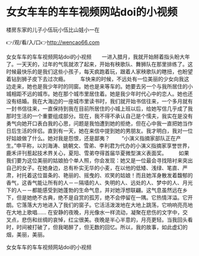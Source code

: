 # 女女车车的车车视频网站doi的小视频
楼房东家的儿子小伍玩小伍比山娃小一在

👉/观/看/入/口👉http://wencao66.com

女女车车的车车视频网站doi的小视频　　一进入腊月，我就开始掰着指头盼大年了。一天天的，过年的气氛就浓了起来，开始有秧歌队、舞狮队在那里排练了。这时候最快乐的是我们这些小孩子，每天疯跑着玩，跟着人家秧歌队的瞎扭，也盼望着钻到狮子皮下去过次瘾。
　　车快来的时候，不远处有一位美丽的少女向我这边走来，她也是我少年时的同窗。她也是来等车的。她要去另一个与我所居住的小城相距不远的城市。她在那个城市里居住着。她是我少年时代心中的恋人。她也还没有结婚。我在大海边的一座城市里读书时，我们就开始书信往来，一个多月就有一封书信往来，一直保持到我在目前所居住的小城上班以后，给她写信几乎成了我那时生活的一个重要组成部分。现在，我不得不承认自己是个懦夫，我实在是没有勇气向她开口表白我的心思，问题是我怕遭到她的拒绝，但在心中我一直把她当作日后生活的伴侣。直到有一天，她在来信中提到她的男朋友。我才明白，我对一位好姑娘做了什么。她对我是怨恨，还是鄙夷？
　　“小演义指摘家部队正在产生。”申平称，以刘海涛、姚朝文、雪弟、李利君为代办的小演义指摘家享誉世界，鹿禾评刊惹起技术界关心，夏阳、雪弟夺得首届华夏微型演义表面奖。
　　如果我们要为这位美丽的姑娘拍个单人照，你会发现：她又是一位最会寻找陪衬来突出自己的女子。在她身边，总有朴实无华的小麦，在以他的低矮、浅绿、笔直、严肃，衬托着这位苗条的、艳丽的、摇曳的、欢笑的姑娘！而且她浑身散发着馥郁的香气，这香气能让所有的人－－隔墙的人、失明的人、远处的人、梦中的人、月光下的人－－都能感受到她蓬勃的生命气息，并对她浮想联翩。这气息虽然远在乡下，但是她绝不古典，绝不是自赏的孤芳，绝不会停留在一隅。它热情洋溢。它开朗。它落落大方地进入了我们的窗子。它活活泼泼地在大地上跳荡，它响响亮亮地在大地上歌唱……
在安静的夜晚，月光像水一样流动，凝聚在悲伤的文字中，交叉点，悲伤和丝绸的哀悼，红尘很美。夜晚是半心半意的，月亮更轻。当我回头看时，时间被打破了，但我喝醉了，但无数的回忆。所以，我的故事，如此虚幻的烟，美丽，美丽。

女女车车的车车视频网站doi的小视频
